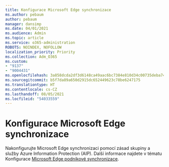```yaml
---
title: Konfigurace Microsoft Edge synchronizace
ms.author: pebaum
author: pebaum
manager: dansimp
ms.date: 04/01/2021
ms.audience: Admin
ms.topic: article
ms.service: o365-administration
ROBOTS: NOINDEX, NOFOLLOW
localization_priority: Priority
ms.collection: Adm_O365
ms.custom:
- "9137"
- "9004431"
ms.openlocfilehash: 3a858dcda2df3d6148ca49aac6bc7384e810d34c00735deba74dfe9dd31f5656
ms.sourcegitcommit: b5f7da89a650d2915dc652449623c78be6247175
ms.translationtype: HT
ms.contentlocale: cs-CZ
ms.lasthandoff: 08/05/2021
ms.locfileid: "54033559"
---
```

# <a name="configure-microsoft-edge-sync"></a>Konfigurace Microsoft Edge synchronizace

Nakonfigurujte Microsoft Edge synchronizaci pomocí zásad skupiny a služby Azure Information Protection (AIP). Další informace najdete v tématu Konfigurace [Microsoft Edge podnikové synchronizace](https://docs.microsoft.com/deployedge/microsoft-edge-enterprise-sync).
